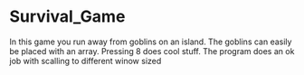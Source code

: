 # Survival_Game
In this game you run away from goblins on an island. 
The goblins can easily be placed with an array. 
Pressing 8 does cool stuff.
The program does an ok job with scalling to different winow sized
